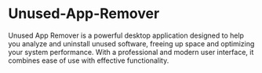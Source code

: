 # Unused-App-Remover
Unused App Remover is a powerful desktop application designed to help you analyze and uninstall unused software, freeing up space and optimizing your system performance. With a professional and modern user interface, it combines ease of use with effective functionality.
